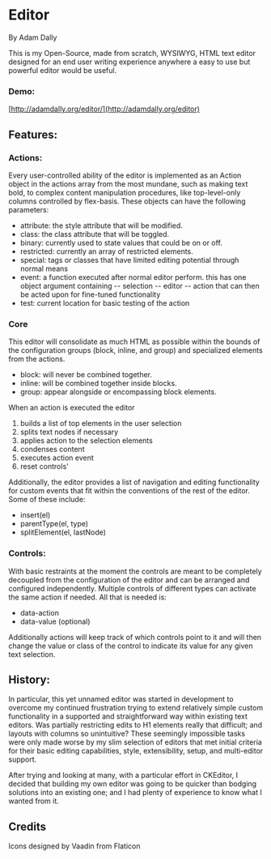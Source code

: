 Editor
======
By Adam Dally


This is my Open-Source, made from scratch, WYSIWYG, HTML text editor designed for an end user writing experience anywhere a easy to use but powerful editor would be useful.

### Demo:
[http://adamdally.org/editor/](http://adamdally.org/editor)


Features:
--------

### Actions:
Every user-controlled ability of the editor is implemented as an Action object in the actions array from the most mundane, such as making text bold, to complex content manipulation procedures, like top-level-only columns controlled by flex-basis. These objects can have the following parameters:

- attribute: the style attribute that will be modified.
- class: the class attribute that will be toggled.
- binary: currently used to state values that could be on or off.
- restricted: currently an array of restricted elements.
- special: tags or classes that have limited editing potential through normal means
- event: a function executed after normal editor perform. this has one object argument containing 
-- selection
-- editor
-- action
that can then be acted upon for fine-tuned functionality
- test: current location for basic testing of the action

### Core
This editor will consolidate as much HTML as possible within the bounds of the configuration groups (block, inline, and group) and specialized elements from the actions.
- block: will never be combined together.
- inline: will be combined together inside blocks.
- group: appear alongside or encompassing block elements.

When an action is executed the editor
1. builds a list of top elements in the user selection
2. splits text nodes if necessary
3. applies action to the selection elements
4. condenses content
5. executes action event
6. reset controls'

Additionally, the editor provides a list of navigation and editing functionality for custom events that fit within the conventions of the rest of the editor. Some of these include:
- insert(el)
- parentType(el, type)
- splitElement(el, lastNode)

### Controls:

With basic restraints at the moment the controls are meant to be completely decoupled from the configuration of the editor and can be arranged and configured independently. Multiple controls of different types can activate the same action if needed.  All that is needed is:
- data-action
- data-value (optional)

Additionally actions will keep track of which controls point to it and will then change the value or class of the control to indicate its value for any given text selection.

History:
----------
In particular, this yet unnamed editor was started in development to overcome my continued frustration trying to extend relatively simple custom functionality in a supported and straightforward way within existing text editors. Was partially restricting edits to H1 elements really that difficult; and layouts with columns so unintuitive? These seemingly impossible tasks were only made worse by my slim selection of editors that met initial criteria for their basic editing capabilities, style, extensibility, setup, and multi-editor support.

After trying and looking at many, with a particular effort in CKEditor, I decided that building my own editor was going to be quicker than bodging solutions into an existing one; and I had plenty of experience to know what I wanted from it.


Credits
-------
Icons designed by Vaadin from Flaticon
